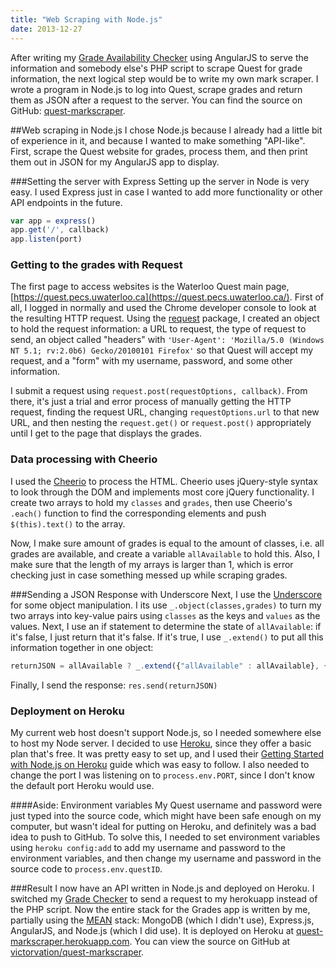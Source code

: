 ```yaml
---
title: "Web Scraping with Node.js"
date: 2013-12-27
---
```

After writing my [Grade Availability Checker](http://www.victorszeto.com/blog/2013/12/23/a-grade-checker-webapp-in-angularjs-php.html) using AngularJS to serve the information and somebody else's PHP script to scrape Quest for grade information, the next logical step would be to write my own mark scraper. I wrote a program in Node.js to log into Quest, scrape grades and return them as JSON after a request to the server. You can find the source on GitHub: [quest-markscraper](http://github.com/victorvation/quest-markscraper).

##Web scraping in Node.js
I chose Node.js because I already had a little bit of experience in it, and because I wanted to make something "API-like". First, scrape the Quest website for grades, process them, and then print them out in JSON for my AngularJS app to display. 

###Setting the server with Express
Setting up the server in Node is very easy. I used Express just in case I wanted to add more functionality or other API endpoints in the future. 

```JavaScript
var app = express()
app.get('/', callback)
app.listen(port)
```

### Getting to the grades with Request
The first page to access websites is the Waterloo Quest main page, [https://quest.pecs.uwaterloo.ca](https://quest.pecs.uwaterloo.ca/). First of all, I logged in normally and used the Chrome developer console to look at the resulting HTTP request. Using the [request](https://github.com/mikeal/request) package, I created an object to hold the request information: a URL to request, the type of request to send, an object called "headers" with `'User-Agent': 'Mozilla/5.0 (Windows NT 5.1; rv:2.0b6) Gecko/20100101 Firefox'` so that Quest will accept my request, and a "form" with my username, password, and some other information.

I submit a request using `request.post(requestOptions, callback)`. From there, it's just a trial and error process of manually getting the HTTP request, finding the request URL, changing `requestOptions.url` to that new URL, and then nesting the `request.get()` or `request.post()` appropriately until I get to the page that displays the grades.

### Data processing with Cheerio
I used the [Cheerio](http://matthewmueller.github.io/cheerio/) to process the HTML. Cheerio uses jQuery-style syntax to look through the DOM and implements most core jQuery functionality. I create two arrays to hold my `classes` and `grades`, then use Cheerio's `.each()` function to find the corresponding elements and push `$(this).text()` to the array. 

Now, I make sure amount of grades is equal to the amount of classes, i.e. all grades are available, and create a variable `allAvailable` to hold this. Also, I make sure that the length of my arrays is larger than 1, which is error checking just in case something messed up while scraping grades. 

###Sending a JSON Response with Underscore
Next, I use the [Underscore](http://underscorejs.org/) for some object manipulation. I its use `_.object(classes,grades)` to turn my two arrays into key-value pairs using `classes` as the keys and `values` as the values. Next, I use an if statement to determine the state of `allAvailable`: if it's false, I just return that it's false. If it's true, I use `_.extend()` to put all this information together in one object: 
```JavaScript
returnJSON = allAvailable ? _.extend({"allAvailable" : allAvailable}, {grades: gradeObj}) : returnJSON = {"allAvailable" : allAvailable}
```
Finally, I send the response: `res.send(returnJSON)`

### Deployment on Heroku
My current web host doesn't support Node.js, so I needed somewhere else to host my Node server. I decided to use [Heroku](http://heroku.com), since they offer a basic plan that's free. It was pretty easy to set up, and I used their [Getting Started with Node.js on Heroku](https://devcenter.heroku.com/articles/getting-started-with-nodejs) guide which was easy to follow. I also needed to change the port I was listening on to `process.env.PORT`, since I don't know the default port Heroku would use. 

####Aside: Environment variables
My Quest username and password were just typed into the source code, which might have been safe enough on my computer, but wasn't ideal for putting on Heroku, and definitely was a bad idea to push to GitHub. To solve this, I needed to set environment variables using `heroku config:add` to add my username and password to the environment variables, and then change my username and password in the source code to `process.env.questID`. 

###Result
I now have an API written in Node.js and deployed on Heroku. I switched my [Grade Checker](http://victorszeto.com/grades) to send a request to my herokuapp instead of the PHP script. Now the entire stack for the Grades app is written by me, partially using the [MEAN](http://mean.io) stack: MongoDB (which I didn't use), Express.js, AngularJS, and Node.js (which I did use). It is deployed on Heroku at [quest-markscraper.herokuapp.com](http://quest-markscraper.herokuapp.com). You can view the source on GitHub at [victorvation/quest-markscraper](http://github.com/victorvation/quest-markscraper).
